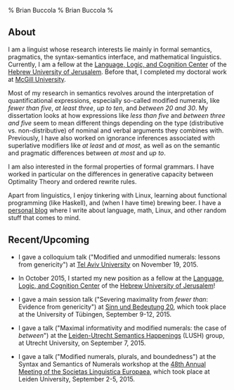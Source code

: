 % Brian Buccola
% Brian Buccola
%

About
-----

I am a linguist whose research interests lie mainly in formal semantics,
pragmatics, the syntax-semantics interface, and mathematical linguistics.
Currently, I am a fellow at the [Language, Logic, and Cognition Center][llcc]
of the [Hebrew University of Jerusalem][huji]. Before that, I completed my
doctoral work at [McGill University][mcgill].

Most of my research in semantics revolves around the interpretation of
quantificational expressions, especially so-called modified numerals, like
*fewer than five*, *at least three*, *up to ten*, and *between 20 and 30*. My
dissertation looks at how expressions like *less than five* and *between three
and five* seem to mean different things depending on the type (distributive vs.
non-distributive) of nominal and verbal arguments they combines with.
Previously, I have also worked on ignorance inferences associated with
superlative modifiers like *at least* and *at most*, as well as on the semantic
and pragmatic differences between *at most* and *up to*.

I am also interested in the formal properties of formal grammars. I have worked
in particular on the differences in generative capacity between Optimality
Theory and ordered rewrite rules.

Apart from linguistics, I enjoy tinkering with Linux, learning about functional
programming (like Haskell), and (when I have time) brewing beer. I have a
[personal blog][blog] where I write about language, math, Linux, and other
random stuff that comes to mind.

[mcgill]: http://www.mcgill.ca/linguistics/ "McGill linguistics department"
[llcc]: https://scholars.huji.ac.il/llcc/home "Language, Logic, and Cognition Center"
[huji]: http://huji.ac.il/ "The Hebrew University of Jerusalem"
[lao]: http://people.linguistics.mcgill.ca/~luis.alonso-ovalle/ "Luis Alonso-Ovalle"
[bs]: http://webpages.mcgill.ca/staff/group4/bschwa8/web/ "Bernhard Schwarz"
[blog]: http://brianbuccola.github.io/ "Personal blog"

Recent/Upcoming
---------------

- I gave a colloquium talk ("Modified and unmodified numerals: lessons from
  genericity") at [Tel Aviv University][tau] on November 19, 2015.

- In October 2015, I started my new position as a fellow at the [Language,
  Logic, and Cognition Center][llcc] of the [Hebrew University of
  Jerusalem][huji]!

- I gave a main session talk ("Severing maximality from *fewer than*: Evidence
  from genericity") at [Sinn und Bedeutung 20][sub], which took place at the
  University of Tübingen, September 9-12, 2015.

- I gave a talk ("Maximal informativity and modified numerals: the case of
  *between*") at the [Leiden-Utrecht Semantics Happenings][lush] (LUSH) group,
  at Utrecht University, on September 7, 2015.

- I gave a talk ("Modified numerals, plurals, and boundedness") at the Syntax
  and Semantics of Numerals workshop at the [48th Annual Meeting of the
  Societas Linguistica Europaea][sle], which took place at Leiden University,
  September 2-5, 2015.

[tau]: https://humanities.tau.ac.il/linguistics_eng/ "Tel Aviv University linguistics department"
[lush]: https://lushtalks.wordpress.com/ "LUSH"
[sle]: http://sle2015.eu/ "SLE"
[sub]: https://sites.google.com/site/sinnundbedeutung20/home "SuB 20"

